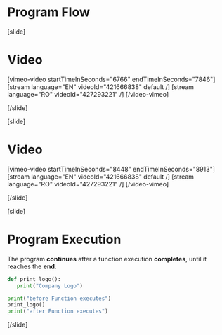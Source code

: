# Program Flow

[slide]
# Video

[vimeo-video startTimeInSeconds="6766" endTimeInSeconds="7846"]
[stream language="EN" videoId="421666838" default /]
[stream language="RO" videoId="427293221" /]
[/video-vimeo]

[/slide]

[slide]
# Video

[vimeo-video startTimeInSeconds="8448" endTimeInSeconds="8913"]
[stream language="EN" videoId="421666838" default /]
[stream language="RO" videoId="427293221" /]
[/video-vimeo]

[/slide]

[slide]
# Program Execution

The program **continues** after a function execution **completes**, until it reaches the **end**.

```python live
def print_logo():
   print("Company Logo")

print("before Function executes")
print_logo()
print("after Function executes")
```

[/slide]